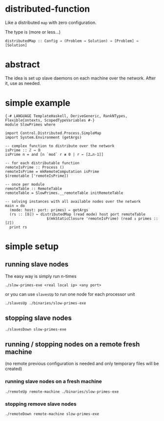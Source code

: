 # distributed-function

Like a distributed `map` with zero configuration.

The type is (more or less...)

    distributedMap :: Config → (Problem → Solution) → [Problem] → [Solution]

# abstract

The idea is set up slave daemons on each machine over the network. After it, use as needed.

# simple example

    {-# LANGUAGE TemplateHaskell, DeriveGeneric, RankNTypes, FlexibleContexts, ScopedTypeVariables #-}
    module SlowPrimes where

    import Control.Distributed.Process.SimpleMap
    import System.Environment (getArgs)

    -- complex function to distribute over the network
    isPrime :: ℤ → 𝔹
    isPrime n = and [n `mod` r ≢ 0 | r ← [2…n-1]]

    -- for each distributable function
    remoteIsPrime :: Process ()
    remoteIsPrime = mkRemoteComputation isPrime
    $(remotable ['remoteIsPrime])

    -- once per module
    remoteTable :: RemoteTable
    remoteTable = SlowPrimes.__remoteTable initRemoteTable

    -- solving instances with all available nodes over the network
    main = do
      (mode: host: port: primes) ← getArgs
      (rs :: [𝔹]) ← distributedMap (read mode) host port remoteTable
                       $(mkStaticClosure 'remoteIsPrime) (read ↥ primes :: [ℤ])
      print rs

# simple setup

## running slave nodes

The easy way is simply run n-times

    ./slow-primes-exe <real local ip> <any port>

or you can use `slavesUp` to run one node for each processor unit

    ./slavesUp ./binaries/slow-primes-exe

## stopping slave nodes

    ./slavesDown slow-primes-exe

## running / stopping nodes on a remote fresh machine

(no remote previous configuration is needed and only temporary files will be created)

### running slave nodes on a fresh machine

    ./remoteUp remote-machine ./binaries/slow-primes-exe

### stopping remove slave nodes

    ./remoteDown remote-machine slow-primes-exe
